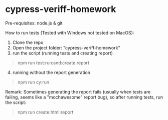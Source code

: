 # cypress-veriff-homework
Pre-requisites: node.js & git

How to run tests (Tested with Windows not tested on MacOS):
1) Clone the repo
2) Open the project folder: "cypress-veriff-homework" 
3) run the script (running tests and creating report)
> npm run test:run:and:create:report
4) running without the report generation 
> npm run cy:run

Remark: Sometimes generating the report fails (usually when tests are failing, seems like a "mochawesome" report bug), so after running tests, run the script: 
> npm run create:html:report
